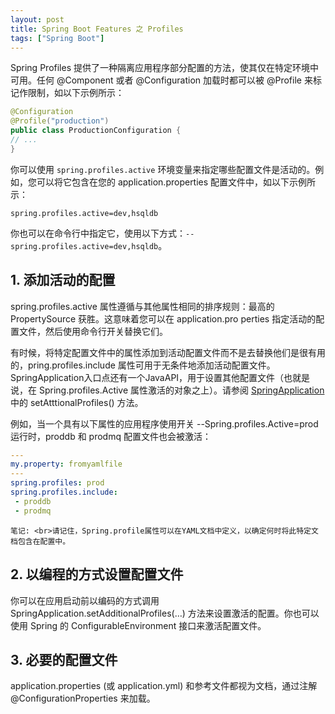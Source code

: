 ```yaml
---
layout: post
title: Spring Boot Features 之 Profiles
tags: ["Spring Boot"]
---
```


Spring Profiles 提供了一种隔离应用程序部分配置的方法，使其仅在特定环境中可用。任何 @Component 或者 @Configuration 加载时都可以被 @Profile 来标记作限制，如以下示例所示：
```java
@Configuration
@Profile("production")
public class ProductionConfiguration {
// ...
}
```

你可以使用 `spring.profiles.active` 环境变量来指定哪些配置文件是活动的。例如，您可以将它包含在您的  application.properties 配置文件中，如以下示例所示：
```
spring.profiles.active=dev,hsqldb
```

你也可以在命令行中指定它，使用以下方式：`--spring.profiles.active=dev,hsqldb`。

## 1. 添加活动的配置
spring.profiles.active 属性遵循与其他属性相同的排序规则：最高的 PropertySource 获胜。这意味着您可以在 application.pro   perties 指定活动的配置文件，然后使用命令行开关替换它们。

有时候，将特定配置文件中的属性添加到活动配置文件而不是去替换他们是很有用的，pring.profiles.include 属性可用于无条件地添加活动配置文件。SpringApplication入口点还有一个JavaAPI，用于设置其他配置文件（也就是说，在 Spring.profiles.Active 属性激活的对象之上）。请参阅 [SpringApplication](https://docs.spring.io/spring-boot/docs/2.1.3.RELEASE/api/org/springframework/boot/SpringApplication.html) 中的 setAtttionalProfiles() 方法。

例如，当一个具有以下属性的应用程序使用开关 --Spring.profiles.Active=prod 运行时，proddb 和 prodmq 配置文件也会被激活：
``` yaml
---
my.property: fromyamlfile
---
spring.profiles: prod
spring.profiles.include:
 - proddb
 - prodmq
```
`笔记: <br>请记住，Spring.profile属性可以在YAML文档中定义，以确定何时将此特定文档包含在配置中。`

## 2. 以编程的方式设置配置文件
你可以在应用启动前以编码的方式调用 SpringApplication.setAdditionalProfiles(…) 方法来设置激活的配置。你也可以使用 Spring 的 ConfigurableEnvironment 接口来激活配置文件。

## 3. 必要的配置文件
application.properties (或 application.yml) 和参考文件都视为文档，通过注解 @ConfigurationProperties 来加载。